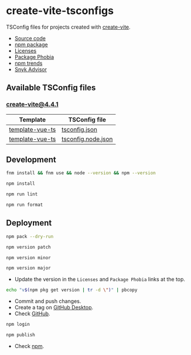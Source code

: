 # create-vite-tsconfigs

TSConfig files for projects created with [create-vite](https://www.npmjs.com/package/create-vite).

- [Source code](https://github.com/joaopalmeiro/create-vite-tsconfigs)
- [npm package](https://www.npmjs.com/package/create-vite-tsconfigs)
- [Licenses](https://licenses.dev/npm/create-vite-tsconfigs/0.2.0)
- [Package Phobia](https://packagephobia.com/result?p=create-vite-tsconfigs@0.2.0)
- [npm trends](https://npmtrends.com/create-vite-tsconfigs)
- [Snyk Advisor](https://snyk.io/advisor/npm-package/create-vite-tsconfigs)

## Available TSConfig files

### [create-vite@4.4.1](https://www.npmjs.com/package/create-vite/v/4.4.1)

| Template                                                                                                        | TSConfig file                                                                                                                         |
| --------------------------------------------------------------------------------------------------------------- | ------------------------------------------------------------------------------------------------------------------------------------- |
| [template-vue-ts](https://github.com/vitejs/vite/tree/create-vite%404.4.1/packages/create-vite/template-vue-ts) | [tsconfig.json](https://github.com/vitejs/vite/blob/create-vite%404.4.1/packages/create-vite/template-vue-ts/tsconfig.json)           |
| [template-vue-ts](https://github.com/vitejs/vite/tree/create-vite%404.4.1/packages/create-vite/template-vue-ts) | [tsconfig.node.json](https://github.com/vitejs/vite/blob/create-vite%404.4.1/packages/create-vite/template-vue-ts/tsconfig.node.json) |

## Development

```bash
fnm install && fnm use && node --version && npm --version
```

```bash
npm install
```

```bash
npm run lint
```

```bash
npm run format
```

## Deployment

```bash
npm pack --dry-run
```

```bash
npm version patch
```

```bash
npm version minor
```

```bash
npm version major
```

- Update the version in the `Licenses` and `Package Phobia` links at the top.

```bash
echo "v$(npm pkg get version | tr -d \")" | pbcopy
```

- Commit and push changes.
- Create a tag on [GitHub Desktop](https://github.blog/2020-05-12-create-and-push-tags-in-the-latest-github-desktop-2-5-release/).
- Check [GitHub](https://github.com/joaopalmeiro/create-vite-tsconfigs/tags).

```bash
npm login
```

```bash
npm publish
```

- Check [npm](https://www.npmjs.com/package/create-vite-tsconfigs).
